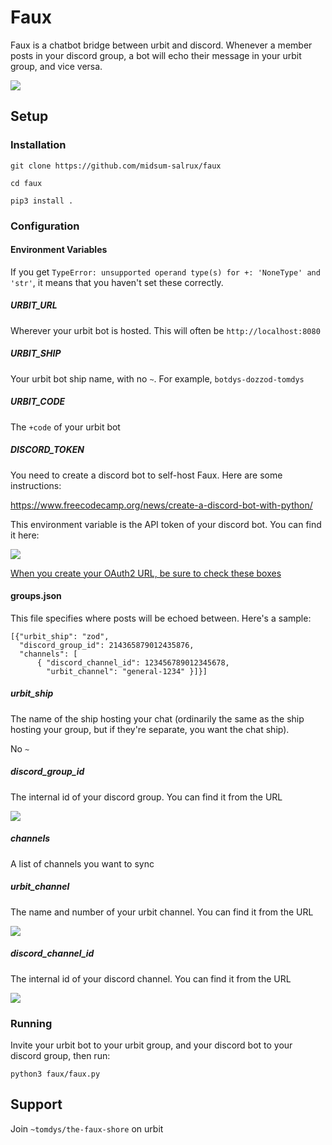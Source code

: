 # Faux

Faux is a chatbot bridge between urbit and discord. Whenever a member posts in your discord group, a bot will echo their message in your urbit group, and vice versa.

![](https://i.imgur.com/O3mPICH.png)

## Setup

### Installation

`git clone https://github.com/midsum-salrux/faux`

`cd faux`

`pip3 install .`

### Configuration

#### Environment Variables

If you get `TypeError: unsupported operand type(s) for +: 'NoneType' and 'str'`, it means that you haven't set these correctly.

##### URBIT_URL
Wherever your urbit bot is hosted. This will often be `http://localhost:8080`

##### URBIT_SHIP
Your urbit bot ship name, with no `~`. For example, `botdys-dozzod-tomdys`

##### URBIT_CODE
The `+code` of your urbit bot

##### DISCORD_TOKEN
You need to create a discord bot to self-host Faux. Here are some instructions:

https://www.freecodecamp.org/news/create-a-discord-bot-with-python/

This environment variable is the API token of your discord bot. You can find it here:

![](https://i.imgur.com/s6k1GUt.png)

[When you create your OAuth2 URL, be sure to check these boxes](https://user-images.githubusercontent.com/45724082/141873788-dea0d195-b860-4b24-bdcb-d15c50928e4e.png)

#### groups.json

This file specifies where posts will be echoed between. Here's a sample:

```
[{"urbit_ship": "zod",
  "discord_group_id": 214365879012435876,
  "channels": [
      { "discord_channel_id": 123456789012345678,
        "urbit_channel": "general-1234" }]}]

```

##### urbit_ship

The name of the ship hosting your chat (ordinarily the same as the ship hosting your group, but if they're separate, you want the chat ship). 

No `~`

##### discord_group_id

The internal id of your discord group. You can find it from the URL

![](https://i.imgur.com/Kjnih92.png)

##### channels

A list of channels you want to sync

##### urbit_channel

The name and number of your urbit channel. You can find it from the URL

![](https://i.imgur.com/8bYCmHw.png)

##### discord_channel_id

The internal id of your discord channel. You can find it from the URL

![](https://i.imgur.com/RfEIPzk.png)

### Running

Invite your urbit bot to your urbit group, and your discord bot to your discord group, then run:

`python3 faux/faux.py`

## Support

Join `~tomdys/the-faux-shore` on urbit
